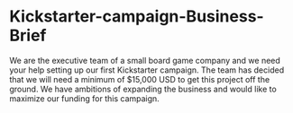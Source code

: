 # Kickstarter-campaign-Business-Brief
We are the executive team of a small board game company and we need your help setting up our first Kickstarter campaign. The team has decided that we will need a minimum of $15,000 USD to get this project off the ground. We have ambitions of expanding the business and would like to maximize our funding for this campaign.
